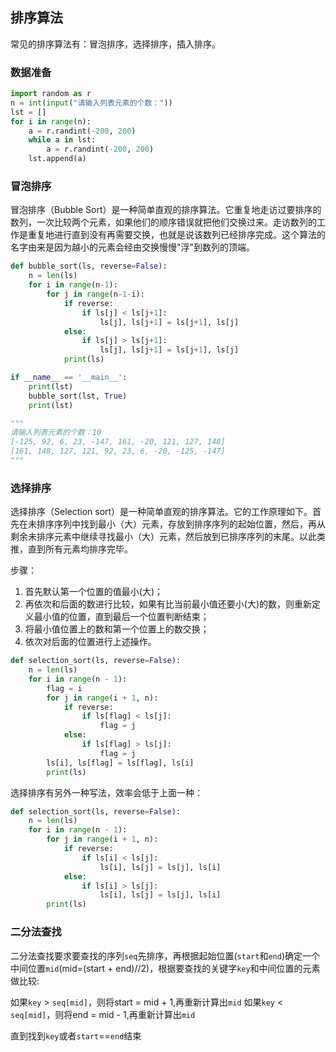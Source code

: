 ## 排序算法

常见的排序算法有：冒泡排序，选择排序，插入排序。

### 数据准备

```python
import random as r
n = int(input("请输入列表元素的个数："))
lst = []
for i in range(n):
    a = r.randint(-200, 200)
    while a in lst:
        a = r.randint(-200, 200)
    lst.append(a)
```

### 冒泡排序

冒泡排序（Bubble Sort）是一种简单直观的排序算法。它重复地走访过要排序的数列，一次比较两个元素，如果他们的顺序错误就把他们交换过来。走访数列的工作是重复地进行直到没有再需要交换，也就是说该数列已经排序完成。这个算法的名字由来是因为越小的元素会经由交换慢慢"浮"到数列的顶端。

```python
def bubble_sort(ls, reverse=False):
    n = len(ls)
    for i in range(n-1):
        for j in range(n-1-i):
            if reverse:
                if ls[j] < ls[j+1]:
                    ls[j], ls[j+1] = ls[j+1], ls[j]
            else:
                if ls[j] > ls[j+1]:
                    ls[j], ls[j+1] = ls[j+1], ls[j]
            print(ls)

if __name__ == '__main__':
    print(lst)
    bubble_sort(lst, True)
    print(lst)

"""
请输入列表元素的个数：10
[-125, 92, 6, 23, -147, 161, -20, 121, 127, 148]
[161, 148, 127, 121, 92, 23, 6, -20, -125, -147]
"""
```         

### 选择排序

选择排序（Selection sort）是一种简单直观的排序算法。它的工作原理如下。首先在未排序序列中找到最小（大）元素，存放到排序序列的起始位置，然后，再从剩余未排序元素中继续寻找最小（大）元素，然后放到已排序序列的末尾。以此类推，直到所有元素均排序完毕。

步骤：
1. 首先默认第一个位置的值最小(大)；
2. 再依次和后面的数进行比较，如果有比当前最小值还要小(大)的数，则重新定义最小值的位置，直到最后一个位置判断结束；
3. 将最小值位置上的数和第一个位置上的数交换；
4. 依次对后面的位置进行上述操作。

```python
def selection_sort(ls, reverse=False):
    n = len(ls)
    for i in range(n - 1):
        flag = i
        for j in range(i + 1, n):
            if reverse:
                if ls[flag] < ls[j]:
                    flag = j
            else:
                if ls[flag] > ls[j]:
                    flag = j
        ls[i], ls[flag] = ls[flag], ls[i]
        print(ls)
```         

选择排序有另外一种写法，效率会低于上面一种：
```python
def selection_sort(ls, reverse=False):
    n = len(ls)
    for i in range(n - 1):
        for j in range(i + 1, n):
            if reverse:
                if ls[i] < ls[j]:
                    ls[i], ls[j] = ls[j], ls[i]
            else:
                if ls[i] > ls[j]:
                    ls[i], ls[j] = ls[j], ls[i]
        print(ls)
```   


### 二分法查找

二分法查找要求要查找的序列`seq`先排序，再根据起始位置(`start`和`end`)确定一个中间位置`mid`(mid=(start + end)//2)，根据要查找的关键字`key`和中间位置的元素做比较:

如果`key` > `seq[mid]`，则将start = mid + 1,再重新计算出`mid`
如果`key` < `seq[mid]`，则将end = mid - 1,再重新计算出`mid`

直到找到`key`或者`start`==`end`结束